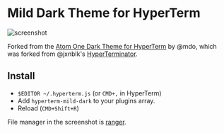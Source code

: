 # Mild Dark Theme for HyperTerm

![screenshot](http://zacanger.com/hyperterm.png)

Forked from the [Atom One Dark Theme for HyperTerm](https://github.com/mdo/hyperterm-atom-dark)
by @mdo, which was forked from @jxnblk's
[HyperTerminator](https://github.com/jxnblk/hyperterminator).

## Install

* `$EDITOR ~/.hyperterm.js` (or `CMD+,` in HyperTerm)
* Add `hyperterm-mild-dark` to your plugins array.
* Reload (`CMD+Shift+R`)

File manager in the screenshot is [ranger](http://ranger.nongnu.org).

